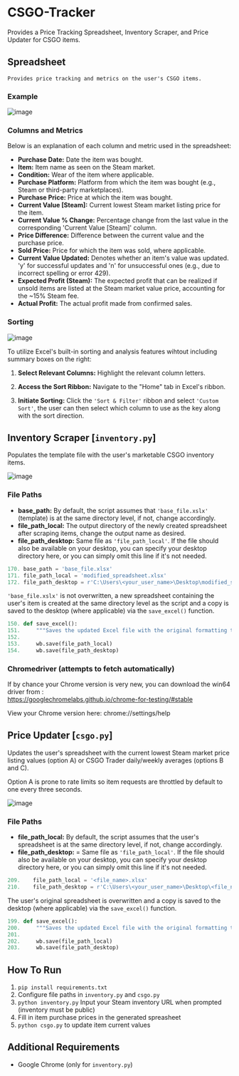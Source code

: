 # CSGO-Tracker

Provides a Price Tracking Spreadsheet, Inventory Scraper, and Price Updater for CSGO items.

## Spreadsheet

```
Provides price tracking and metrics on the user's CSGO items.
```

### Example

![image](https://github.com/Jonathan9168/CSGO-Tracker/assets/77795437/397e875d-df81-4e75-9a44-4b64d01e1535)

### Columns and Metrics

Below is an explanation of each column and metric used in the spreadsheet:

- **Purchase Date:** Date the item was bought.
- **Item:** Item name as seen on the Steam market.
- **Condition:** Wear of the item where applicable.
- **Purchase Platform:** Platform from which the item was bought (e.g., Steam or third-party marketplaces).
- **Purchase Price:** Price at which the item was bought.
- **Current Value [Steam]:** Current lowest Steam market listing price for the item.
- **Current Value % Change:** Percentage change from the last value in the corresponding 'Current Value [Steam]' column.
- **Price Difference:** Difference between the current value and the purchase price.
- **Sold Price:** Price for which the item was sold, where applicable.
- **Current Value Updated:** Denotes whether an item's value was updated. 'y' for successful updates and 'n' for unsuccessful ones (e.g., due to incorrect spelling or error 429).
- **Expected Profit (Steam):** The expected profit that can be realized if unsold items are listed at the Steam market value price, accounting for the ~15% Steam fee.
- **Actual Profit:** The actual profit made from confirmed sales.

### Sorting

![image](https://github.com/Jonathan9168/CSGO-Tracker/assets/77795437/24e16cd7-d89e-4b6a-945b-7c896392f4e0)

To utilize Excel's built-in sorting and analysis features wihtout including summary boxes on the right:

1. **Select Relevant Columns:** Highlight the relevant column letters.
   
3. **Access the Sort Ribbon:** Navigate to the "Home" tab in Excel's ribbon.

4. **Initiate Sorting:** Click the ```'Sort & Filter'``` ribbon and select ```'Custom Sort'```, the user can then select which column to use as the key along with the sort direction.


## Inventory Scraper [```inventory.py```]


Populates the template file with the user's marketable CSGO inventory items.  

![image](https://github.com/Jonathan9168/CSGO-Tracker/assets/77795437/8704e88b-ad2e-40dc-8b14-17bb066e60d4)

### File Paths

- **base_path:** By default, the script assumes that ```'base_file.xslx'``` (template) is at the same directory level, if not, change accordingly.
- **file_path_local:** The output directory of the newly created spreadsheet after scraping items, change the output name as desired. 
- **file_path_desktop:** Same file as ```'file_path_local'```.  If the file should also be available on your desktop, you can specify your desktop directory here, or you can simply omit this line if it's not needed.
  
```python
170. base_path = 'base_file.xlsx'
171. file_path_local = 'modified_spreadsheet.xlsx'
172. file_path_desktop = r'C:\Users\<your_user_name>\Desktop\modified_spreadsheet.xlsx'
```

```'base_file.xslx'``` is not overwritten, a new spreadsheet containing the user's item is created at the same directory level as the script and a copy is saved to the desktop (where applicable) via the ```save_excel()``` function.

```python
150. def save_excel():
151.     """Saves the updated Excel file with the original formatting to specified directories"""
152.
153.     wb.save(file_path_local)
154.     wb.save(file_path_desktop)
```

### Chromedriver (attempts to fetch automatically)  

If by chance your Chrome version is very new, you can download the win64 driver from :   
https://googlechromelabs.github.io/chrome-for-testing/#stable

View your Chrome version here: chrome://settings/help

## Price Updater [```csgo.py```]


Updates the user's spreadsheet with the current lowest Steam market price listing values (option A) or CSGO Trader daily/weekly averages (options B and C).  

Option A is prone to rate limits so item requests are throttled by default to one every three seconds.


![image](https://github.com/Jonathan9168/CSGO-Tracker/assets/77795437/a139fdec-4be8-4da1-81e4-8c2c6aa551d1)

### File Paths

- **file_path_local:** By default, the script assumes that the user's spreadsheet is at the same directory level, if not, change accordingly.
- **file_path_desktop:** = Same file as ```'file_path_local'```.  If the file should also be available on your desktop, you can specify your desktop directory here, or you can simply omit this line if it's not needed.

```python
209.    file_path_local = '<file_name>.xlsx'
210.    file_path_desktop = r'C:\Users\<your_user_name>\Desktop\<file_name>.xlsx'
```

The user's original spreadsheet is overwritten and a copy is saved to the desktop (where applicable) via the ```save_excel()``` function.

```python
199. def save_excel():
200.     """Saves the updated Excel file with the original formatting to specified directories"""
201.
202.     wb.save(file_path_local)
203.     wb.save(file_path_desktop)
```

## How To Run

1. ```pip install requirements.txt```
2. Configure file paths in ```inventory.py``` and ```csgo.py```
3. ```python inventory.py``` Input your Steam inventory URL when prompted (inventory must be public)
4. Fill in item purchase prices in the generated spreasheet
5. ```python csgo.py``` to update item current values

## Additional Requirements 

- Google Chrome (only for ```inventory.py```)
